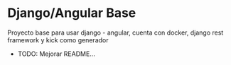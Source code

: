 # Django/Angular Base

Proyecto base para usar django - angular, cuenta con docker, django rest framework y kick como generador


* TODO: Mejorar README...

